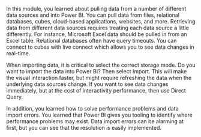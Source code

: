 In this module, you learned about pulling data from a number of
different data sources and into Power BI. You can pull data from files,
relational databases, cubes, cloud-based applications, websites, and
more. Retrieving data from different data sources requires treating each
data source a little differently. For instance, Microsoft Excel data
should be pulled in from an Excel table. Relational databases often have
query timeouts. You can connect to cubes with live connect which allows
you to see data changes in real-time.

When importing data, it is critical to select the correct storage mode.
Do you want to import the data into Power BI? Then select Import. This
will make the visual interaction faster, but might require refreshing
the data when the underlying data sources change. If you want to see
data changes immediately, but at the cost of interactivity performance,
then use Direct Query.

In addition, you learned how to solve performance problems and data
import errors. You learned that Power BI gives you tooling to identify
where performance problems may exist. Data import errors can be alarming
at first, but you can see that the resolution is easily implemented.

